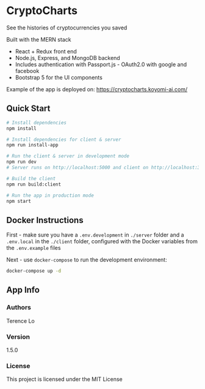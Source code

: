 # CryptoCharts

See the histories of cryptocurrencies you saved

Built with the MERN stack
- React + Redux front end 
- Node.js, Express, and MongoDB backend
- Includes authentication with Passport.js - OAuth2.0 with google and facebook
- Bootstrap 5 for the UI components

Example of the app is deployed on:
https://cryptocharts.koyomi-ai.com/

## Quick Start

```bash
# Install dependencies
npm install

# Install dependencies for client & server
npm run install-app

# Run the client & server in development mode
npm run dev
# Server runs on http://localhost:5000 and client on http://localhost:3000

# Build the client
npm run build:client

# Run the app in production mode
npm start

```

<!-- ## Docker Instructions

```bash
# Pull the prod image from docker hub
docker pull loterence10/altcoin-charter

# Run the image on your local machine
docker run -p 8888:5000 loterence10/altcoin-charter
http://localhost:8888
``` -->

## Docker Instructions

First - make sure you have a `.env.development` in `./server` folder and a `.env.local` in the `./client` folder, configured with the Docker variables from the `.env.example` files

Next - use `docker-compose` to run the development environment:

```bash
docker-compose up -d
```

## App Info

### Authors

Terence Lo

### Version

1.5.0

### License

This project is licensed under the MIT License
